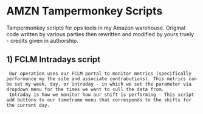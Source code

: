 # **AMZN Tampermonkey Scripts**

Tampermonkey scripts for ops tools in my Amazon warehouse. Original code written by various parties then rewritten and modified by yours truely - credits given in authorship.

## 1) FCLM Intradays script
     Our operation uses our FCLM portal to monitor metrics (specifically performance my the site and associate contrabutions). This metrics can be set my week, day, or intraday - in which we set the parameter via dropdown menu for the times we want to cull the data from.
     Intraday is how we monitor how our shift is performing - This script add buttons to our timeframe menu that corresponds to the shifts for the current day. 
